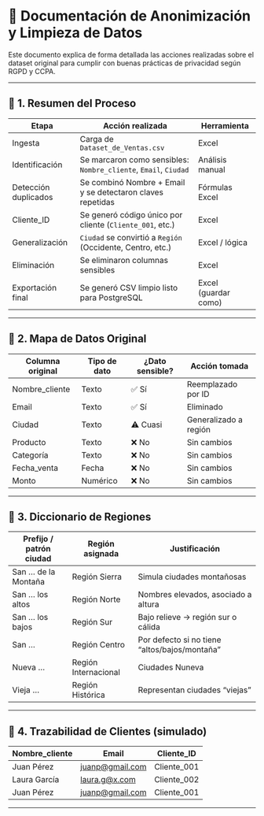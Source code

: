 # 🧼 Documentación de Anonimización y Limpieza de Datos

Este documento explica de forma detallada las acciones realizadas sobre el dataset original para cumplir con buenas prácticas de privacidad según RGPD y CCPA.

---

## 🔹 1. Resumen del Proceso

| Etapa               | Acción realizada                                                               | Herramienta        |
|---------------------|---------------------------------------------------------------------------------|--------------------|
| Ingesta             | Carga de `Dataset_de_Ventas.csv`                                                | Excel              |
| Identificación      | Se marcaron como sensibles: `Nombre_cliente`, `Email`, `Ciudad`                | Análisis manual    |
| Detección duplicados| Se combinó Nombre + Email y se detectaron claves repetidas                     | Fórmulas Excel     |
| Cliente_ID          | Se generó código único por cliente (`Cliente_001`, etc.)                        | Excel              |
| Generalización      | `Ciudad` se convirtió a `Región` (Occidente, Centro, etc.)                      | Excel / lógica     |
| Eliminación         | Se eliminaron columnas sensibles                                                 | Excel              |
| Exportación final   | Se generó CSV limpio listo para PostgreSQL                                      | Excel (guardar como)|

---

## 🔹 2. Mapa de Datos Original

| Columna original | Tipo de dato | ¿Dato sensible? | Acción tomada           |
|------------------|--------------|------------------|--------------------------|
| Nombre_cliente   | Texto        | ✅ Sí             | Reemplazado por ID       |
| Email            | Texto        | ✅ Sí             | Eliminado                |
| Ciudad           | Texto        | ⚠️ Cuasi          | Generalizado a región    |
| Producto         | Texto        | ❌ No             | Sin cambios              |
| Categoría        | Texto        | ❌ No             | Sin cambios              |
| Fecha_venta      | Fecha        | ❌ No             | Sin cambios              |
| Monto            | Numérico     | ❌ No             | Sin cambios              |

---

## 🔹 3. Diccionario de Regiones

| Prefijo / patrón ciudad | Región asignada      | Justificación                                 |
| ----------------------- | -------------------- | --------------------------------------------- |
| San … de la Montaña     | Región Sierra        | Simula ciudades montañosas                    |
| San … los altos         | Región Norte         | Nombres elevados, asociado a altura           |
| San … los bajos         | Región Sur           | Bajo relieve → región sur o cálida            |
| San …                   | Región Centro        | Por defecto si no tiene “altos/bajos/montaña” |
| Nueva …                 | Región Internacional | Ciudades Nuneva                               |
| Vieja …                 | Región Histórica     | Representan ciudades “viejas”                 |


---

## 🔹 4. Trazabilidad de Clientes (simulado)

| Nombre_cliente | Email              | Cliente_ID   |
|----------------|--------------------|--------------|
| Juan Pérez     | juanp@gmail.com    | Cliente_001  |
| Laura García   | laura.g@x.com      | Cliente_002  |
| Juan Pérez     | juanp@gmail.com    | Cliente_001  |

---



